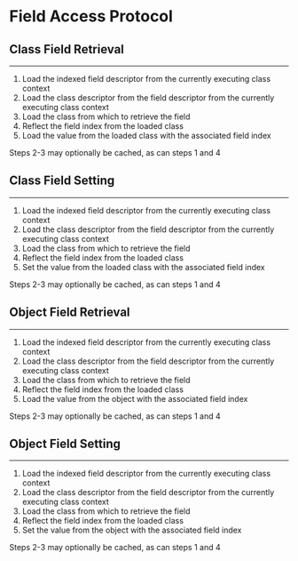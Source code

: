 # Field Access Protocol

## Class Field Retrieval

---

1. Load the indexed field descriptor from the currently executing class context
2. Load the class descriptor from the field descriptor from the currently executing class context
3. Load the class from which to retrieve the field
4. Reflect the field index from the loaded class
5. Load the value from the loaded class with the associated field index

Steps 2-3 may optionally be cached, as can steps 1 and 4

## Class Field Setting

---

1. Load the indexed field descriptor from the currently executing class context
2. Load the class descriptor from the field descriptor from the currently executing class context
3. Load the class from which to retrieve the field
4. Reflect the field index from the loaded class
5. Set the value from the loaded class with the associated field index

Steps 2-3 may optionally be cached, as can steps 1 and 4

## Object Field Retrieval

---

1. Load the indexed field descriptor from the currently executing class context
2. Load the class descriptor from the field descriptor from the currently executing class context
3. Load the class from which to retrieve the field
4. Reflect the field index from the loaded class
5. Load the value from the object with the associated field index

Steps 2-3 may optionally be cached, as can steps 1 and 4

## Object Field Setting

---

1. Load the indexed field descriptor from the currently executing class context
2. Load the class descriptor from the field descriptor from the currently executing class context
3. Load the class from which to retrieve the field
4. Reflect the field index from the loaded class
5. Set the value from the object with the associated field index

Steps 2-3 may optionally be cached, as can steps 1 and 4
